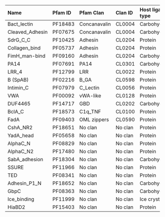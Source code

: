 | Name            | Pfam ID   | Pfam Clan    | Clan ID   | Host ligand type   |
|:----------------|:----------|:-------------|:----------|:-------------------|
| Bact_lectin     | PF18483   | Concanavalin | CL0004    | Carbohydrate       |
| Cleaved_Adhesin | PF07675   | Concanavalin | CL0004    | Carbohydrate       |
| SdrG_C_C        | PF10425   | Adhesin      | CL0204    | Protein            |
| Collagen_bind   | PF05737   | Adhesin      | CL0204    | Protein            |
| FimH_man-bind   | PF09160   | Adhesin      | CL0204    | Carbohydrate       |
| PA14            | PF07691   | PA14         | CL0301    | Carbohydrate       |
| LRR_4           | PF12799   | LRR          | CL0022    | Protein            |
| B (SpAB)        | PF02216   | B_GA         | CL0598    | Protein            |
| Intimin_C       | PF07979   | C_Lectin     | CL0056    | Protein            |
| VWA             | PF00092   | vWA-like     | CL0128    | Protein            |
| DUF4465         | PF14717   | GBD          | CL0202    | Carbohydrate       |
| BclA_C          | PF18573   | C1q_TNF      | CL0100    | Protein            |
| FadA            | PF09403   | OML zippers  | CL0590    | Protein            |
| CshA_NR2        | PF18651   | No clan      | No clan   | Protein            |
| YadA_head       | PF05658   | No clan      | No clan   | Protein            |
| AlphaC_N        | PF08829   | No clan      | No clan   | Protein            |
| AlphaC_N2       | PF17480   | No clan      | No clan   | Protein            |
| SabA_adhesion   | PF18304   | No clan      | No clan   | Carbohydrate       |
| SSURE           | PF11966   | No clan      | No clan   | Protein            |
| TED             | PF08341   | No clan      | No clan   | Protein            |
| Adhesin_P1_N    | PF18652   | No clan      | No clan   | Carbohydrate       |
| GbpC            | PF08363   | No clan      | No clan   | Carbohydrate       |
| Ice_binding     | PF11999   | No clan      | No clan   | Ice crystals       |
| HiaBD2          | PF15403   | No clan      | No clan   | Protein            |